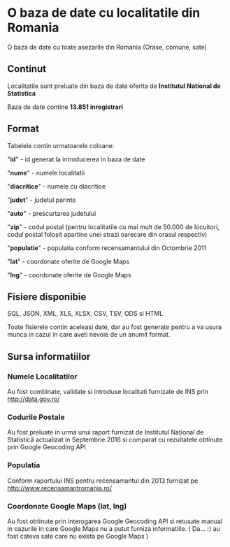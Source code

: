 # O baza de date cu localitatile din Romania
O baza de date cu toate asezarile din Romania (Orase, comune, sate)

## Continut

Localitatile sunt preluate din baza de date oferita de **Institutul National de Statistica**

Baza de date contine **13.851 inregistrari**

## Format

Tabelele contin urmatoarele coloane:

"**id**" - id generat la introducerea in baza de date

"**nume**" - numele localitatii 

"**diacritice**" - numele cu diacritice

"**judet**" - judetul parinte

"**auto**" - prescurtarea judetului

"**zip**" - codul postal (pentru localitatile cu mai mult de 50.000 de locuitori, codul postal folosit apartine unei strazi oarecare din orasul respectiv)

"**populatie**" - populatia conform recensamantului din Octombrie 2011

"**lat**" - coordonate oferite de Google Maps

"**lng**" - coordonate oferite de Google Maps

## Fisiere disponibie

SQL, JSON, XML, XLS, XLSX, CSV, TSV, ODS si HTML

Toate fisierele contin aceleasi date, dar au fost generate pentru a va usura munca in cazul in care aveti nevoie de un anumit format.

## Sursa informatiilor

### Numele Localitatilor
Au fost combinate, validate si introduse localitati furnizate de INS prin http://data.gov.ro/ 

### Codurile Postale
Au fost preluate in urma unui raport furnizat de Institutul Național de Statistică actualizat in Septembrie 2016 si comparat cu rezultatele obtinute prin Google Geocoding API

### Populatia
Conform raportului INS pentru recensamantul din 2013 furnizat pe http://www.recensamantromania.ro/

### Coordonate Google Maps (lat, lng)
Au fost obtinute prin interogarea Google Geocoding API si retusate manual in cazurile in care Google Maps nu a putut furniza informatiile. ( Da... :) au fost cateva sate care nu exista pe Google Maps )
